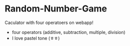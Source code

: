 # Random-Number-Game

Caculator with four operatoers on webapp!
 - four operators (additive, subtraction, multiple, division)
 - I love pastel tone (ㅎㅎ)
